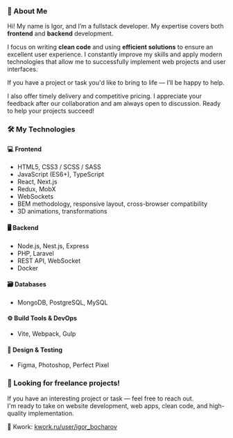 ### 🧠 About Me

Hi! My name is Igor, and I’m a fullstack developer. My expertise covers both **frontend** and **backend** development.

I focus on writing **clean code** and using **efficient solutions** to ensure an excellent user experience. I constantly improve my skills and apply modern technologies that allow me to successfully implement web projects and user interfaces.

If you have a project or task you'd like to bring to life — I’ll be happy to help.

I also offer timely delivery and competitive pricing. I appreciate your feedback after our collaboration and am always open to discussion. Ready to help your projects succeed!

### 🛠 My Technologies

#### 💻 Frontend

- HTML5, CSS3 / SCSS / SASS
- JavaScript (ES6+), TypeScript
- React, Next.js
- Redux, MobX
- WebSockets
- BEM methodology, responsive layout, cross-browser compatibility
- 3D animations, transformations

#### 🖥 Backend

- Node.js, Nest.js, Express
- PHP, Laravel
- REST API, WebSocket
- Docker

#### 🗃 Databases

- MongoDB, PostgreSQL, MySQL

#### ⚙️ Build Tools & DevOps

- Vite, Webpack, Gulp

#### 🎨 Design & Testing

- Figma, Photoshop, Perfect Pixel

### 🚀 Looking for freelance projects!

If you have an interesting project or task — feel free to reach out.  
I'm ready to take on website development, web apps, clean code, and high-quality implementation.

💼 Kwork: [kwork.ru/user/igor_bocharov](https://kwork.ru/user/igor_bocharov)
